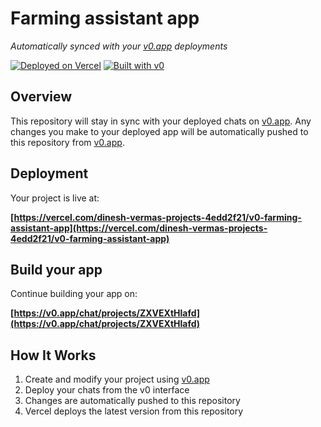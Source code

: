 # Farming assistant app

*Automatically synced with your [v0.app](https://v0.app) deployments*

[![Deployed on Vercel](https://img.shields.io/badge/Deployed%20on-Vercel-black?style=for-the-badge&logo=vercel)](https://vercel.com/dinesh-vermas-projects-4edd2f21/v0-farming-assistant-app)
[![Built with v0](https://img.shields.io/badge/Built%20with-v0.app-black?style=for-the-badge)](https://v0.app/chat/projects/ZXVEXtHlafd)

## Overview

This repository will stay in sync with your deployed chats on [v0.app](https://v0.app).
Any changes you make to your deployed app will be automatically pushed to this repository from [v0.app](https://v0.app).

## Deployment

Your project is live at:

**[https://vercel.com/dinesh-vermas-projects-4edd2f21/v0-farming-assistant-app](https://vercel.com/dinesh-vermas-projects-4edd2f21/v0-farming-assistant-app)**

## Build your app

Continue building your app on:

**[https://v0.app/chat/projects/ZXVEXtHlafd](https://v0.app/chat/projects/ZXVEXtHlafd)**

## How It Works

1. Create and modify your project using [v0.app](https://v0.app)
2. Deploy your chats from the v0 interface
3. Changes are automatically pushed to this repository
4. Vercel deploys the latest version from this repository